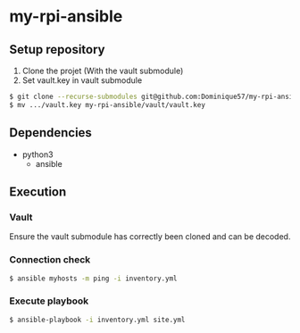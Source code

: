 # my-rpi-ansible

## Setup repository
1. Clone the projet (With the vault submodule)
1. Set vault.key in vault submodule

```bash
$ git clone --recurse-submodules git@github.com:Dominique57/my-rpi-ansible.git
$ mv .../vault.key my-rpi-ansible/vault/vault.key
```

## Dependencies

- python3
  - ansible

## Execution

### Vault

Ensure the vault submodule has correctly been cloned and can be decoded.

### Connection check

```bash
$ ansible myhosts -m ping -i inventory.yml
```

### Execute playbook

```bash
$ ansible-playbook -i inventory.yml site.yml
```

